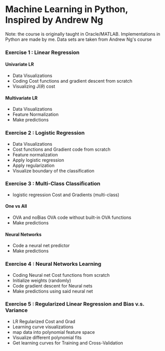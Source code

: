 # Machine Learning in Python, Inspired by Andrew Ng

Note: the course is originally taught in Oracle/MATLAB. Implementations in Python are made by me. Data sets are taken from Andrew Ng's course

### Exercise 1 : Linear Regression 
#### Univariate LR
- Data Visualizations
- Coding Cost functions and gradient descent from scratch
- Visualizing J($\theta$) cost

#### Multivariate LR 
- Data Visualizations
- Feature Normalization
- Make predictions

### Exercise 2 : Logistic Regression 
- Data Visualizations
- Cost functions and Gradient code from scratch
- Feature normalization
- Apply logistic regression
- Apply regularization
- Visualize boundary of the classification

### Exercise 3 : Multi-Class Classification
- logistic regression Cost and Gradients (multi-class)
#### One vs All 
- OVA and noBias OVA code without built-in OVA functions
- Make predictions
#### Neural Networks 
- Code a neural net predictor
- Make predictions

### Exercise 4 : Neural Networks Learning
- Coding Neural net Cost functions from scratch
- Initialize weights (randomly)
- Code gradient descent for Neural nets
- Make predictions using said neural net

### Exercise 5 : Regularized Linear Regression and Bias v.s. Variance

- LR Regularized Cost and Grad
- Learning curve visualizations
- map data into polynomial feature space
- Visualize different polynomial fits
- Get learning curves for Training and Cross-Validation
